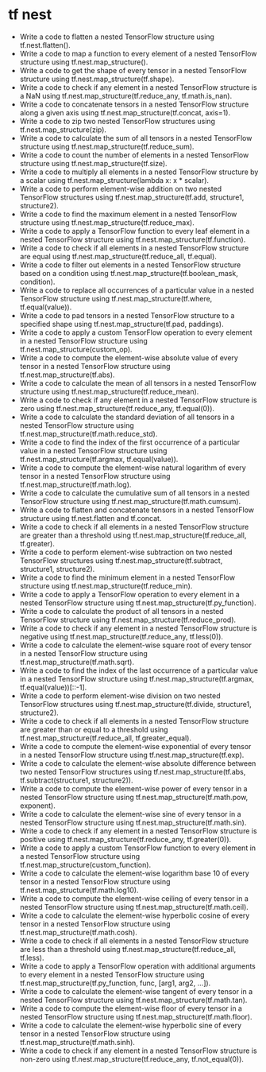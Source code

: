 # tf nest

- Write a code to flatten a nested TensorFlow structure using tf.nest.flatten().
- Write a code to map a function to every element of a nested TensorFlow structure using tf.nest.map_structure().
- Write a code to get the shape of every tensor in a nested TensorFlow structure using tf.nest.map_structure(tf.shape).
- Write a code to check if any element in a nested TensorFlow structure is a NaN using tf.nest.map_structure(tf.reduce_any, tf.math.is_nan).
- Write a code to concatenate tensors in a nested TensorFlow structure along a given axis using tf.nest.map_structure(tf.concat, axis=1).
- Write a code to zip two nested TensorFlow structures using tf.nest.map_structure(zip).
- Write a code to calculate the sum of all tensors in a nested TensorFlow structure using tf.nest.map_structure(tf.reduce_sum).
- Write a code to count the number of elements in a nested TensorFlow structure using tf.nest.map_structure(tf.size).
- Write a code to multiply all elements in a nested TensorFlow structure by a scalar using tf.nest.map_structure(lambda x: x * scalar).
- Write a code to perform element-wise addition on two nested TensorFlow structures using tf.nest.map_structure(tf.add, structure1, structure2).
- Write a code to find the maximum element in a nested TensorFlow structure using tf.nest.map_structure(tf.reduce_max).
- Write a code to apply a TensorFlow function to every leaf element in a nested TensorFlow structure using tf.nest.map_structure(tf.function).
- Write a code to check if all elements in a nested TensorFlow structure are equal using tf.nest.map_structure(tf.reduce_all, tf.equal).
- Write a code to filter out elements in a nested TensorFlow structure based on a condition using tf.nest.map_structure(tf.boolean_mask, condition).
- Write a code to replace all occurrences of a particular value in a nested TensorFlow structure using tf.nest.map_structure(tf.where, tf.equal(value)).
- Write a code to pad tensors in a nested TensorFlow structure to a specified shape using tf.nest.map_structure(tf.pad, paddings).
- Write a code to apply a custom TensorFlow operation to every element in a nested TensorFlow structure using tf.nest.map_structure(custom_op).
- Write a code to compute the element-wise absolute value of every tensor in a nested TensorFlow structure using tf.nest.map_structure(tf.abs).
- Write a code to calculate the mean of all tensors in a nested TensorFlow structure using tf.nest.map_structure(tf.reduce_mean).
- Write a code to check if any element in a nested TensorFlow structure is zero using tf.nest.map_structure(tf.reduce_any, tf.equal(0)).
- Write a code to calculate the standard deviation of all tensors in a nested TensorFlow structure using tf.nest.map_structure(tf.math.reduce_std).
- Write a code to find the index of the first occurrence of a particular value in a nested TensorFlow structure using tf.nest.map_structure(tf.argmax, tf.equal(value)).
- Write a code to compute the element-wise natural logarithm of every tensor in a nested TensorFlow structure using tf.nest.map_structure(tf.math.log).
- Write a code to calculate the cumulative sum of all tensors in a nested TensorFlow structure using tf.nest.map_structure(tf.math.cumsum).
- Write a code to flatten and concatenate tensors in a nested TensorFlow structure using tf.nest.flatten and tf.concat.
- Write a code to check if all elements in a nested TensorFlow structure are greater than a threshold using tf.nest.map_structure(tf.reduce_all, tf.greater).
- Write a code to perform element-wise subtraction on two nested TensorFlow structures using tf.nest.map_structure(tf.subtract, structure1, structure2).
- Write a code to find the minimum element in a nested TensorFlow structure using tf.nest.map_structure(tf.reduce_min).
- Write a code to apply a TensorFlow operation to every element in a nested TensorFlow structure using tf.nest.map_structure(tf.py_function).
- Write a code to calculate the product of all tensors in a nested TensorFlow structure using tf.nest.map_structure(tf.reduce_prod).
- Write a code to check if any element in a nested TensorFlow structure is negative using tf.nest.map_structure(tf.reduce_any, tf.less(0)).
- Write a code to calculate the element-wise square root of every tensor in a nested TensorFlow structure using tf.nest.map_structure(tf.math.sqrt).
- Write a code to find the index of the last occurrence of a particular value in a nested TensorFlow structure using tf.nest.map_structure(tf.argmax, tf.equal(value))[::-1].
- Write a code to perform element-wise division on two nested TensorFlow structures using tf.nest.map_structure(tf.divide, structure1, structure2).
- Write a code to check if all elements in a nested TensorFlow structure are greater than or equal to a threshold using tf.nest.map_structure(tf.reduce_all, tf.greater_equal).
- Write a code to compute the element-wise exponential of every tensor in a nested TensorFlow structure using tf.nest.map_structure(tf.exp).
- Write a code to calculate the element-wise absolute difference between two nested TensorFlow structures using tf.nest.map_structure(tf.abs, tf.subtract(structure1, structure2)).
- Write a code to compute the element-wise power of every tensor in a nested TensorFlow structure using tf.nest.map_structure(tf.math.pow, exponent).
- Write a code to calculate the element-wise sine of every tensor in a nested TensorFlow structure using tf.nest.map_structure(tf.math.sin).
- Write a code to check if any element in a nested TensorFlow structure is positive using tf.nest.map_structure(tf.reduce_any, tf.greater(0)).
- Write a code to apply a custom TensorFlow function to every element in a nested TensorFlow structure using tf.nest.map_structure(custom_function).
- Write a code to calculate the element-wise logarithm base 10 of every tensor in a nested TensorFlow structure using tf.nest.map_structure(tf.math.log10).
- Write a code to compute the element-wise ceiling of every tensor in a nested TensorFlow structure using tf.nest.map_structure(tf.math.ceil).
- Write a code to calculate the element-wise hyperbolic cosine of every tensor in a nested TensorFlow structure using tf.nest.map_structure(tf.math.cosh).
- Write a code to check if all elements in a nested TensorFlow structure are less than a threshold using tf.nest.map_structure(tf.reduce_all, tf.less).
- Write a code to apply a TensorFlow operation with additional arguments to every element in a nested TensorFlow structure using tf.nest.map_structure(tf.py_function, func, [arg1, arg2, ...]).
- Write a code to calculate the element-wise tangent of every tensor in a nested TensorFlow structure using tf.nest.map_structure(tf.math.tan).
- Write a code to compute the element-wise floor of every tensor in a nested TensorFlow structure using tf.nest.map_structure(tf.math.floor).
- Write a code to calculate the element-wise hyperbolic sine of every tensor in a nested TensorFlow structure using tf.nest.map_structure(tf.math.sinh).
- Write a code to check if any element in a nested TensorFlow structure is non-zero using tf.nest.map_structure(tf.reduce_any, tf.not_equal(0)).